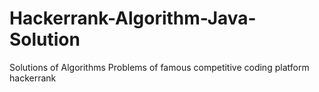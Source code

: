 # Hackerrank-Algorithm-Java-Solution
Solutions of Algorithms Problems of famous competitive coding platform hackerrank
